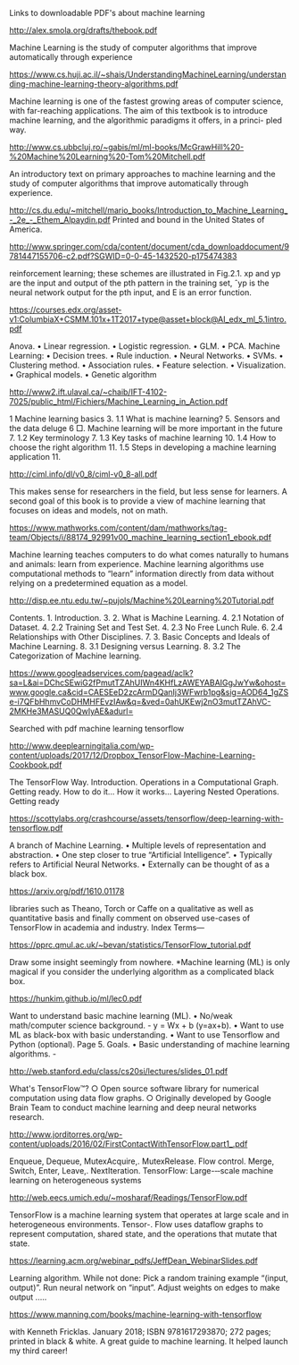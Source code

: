 Links to downloadable PDF's about machine learning




http://alex.smola.org/drafts/thebook.pdf

Machine Learning is the study of computer algorithms that improve automatically through experience




https://www.cs.huji.ac.il/~shais/UnderstandingMachineLearning/understanding-machine-learning-theory-algorithms.pdf

Machine learning is one of the fastest growing areas of computer science, with far-reaching applications. The aim of this textbook is to introduce machine learning, and the algorithmic paradigms it offers, in a princi- pled way. 





http://www.cs.ubbcluj.ro/~gabis/ml/ml-books/McGrawHill%20-%20Machine%20Learning%20-Tom%20Mitchell.pdf

 An introductory text on primary approaches to machine learning and the study of computer algorithms that improve automatically through experience. 
 
 
 
 
 
 
 http://cs.du.edu/~mitchell/mario_books/Introduction_to_Machine_Learning_-_2e_-_Ethem_Alpaydin.pdf
 Printed and bound in the United States of America. 
 
 
 


http://www.springer.com/cda/content/document/cda_downloaddocument/9781447155706-c2.pdf?SGWID=0-0-45-1432520-p175474383

reinforcement learning; these schemes are illustrated in Fig.2.1. xp and yp are the input and output of the pth pattern in the training set, ˆyp is the neural network output for the pth input, and E is an error function. 




https://courses.edx.org/asset-v1:ColumbiaX+CSMM.101x+1T2017+type@asset+block@AI_edx_ml_5.1intro.pdf

Anova. • Linear regression. • Logistic regression. • GLM. • PCA. Machine Learning: • Decision trees. • Rule induction. • Neural Networks. • SVMs. • Clustering method. • Association rules. • Feature selection. • Visualization. • Graphical models. • Genetic algorithm 



http://www2.ift.ulaval.ca/~chaib/IFT-4102-7025/public_html/Fichiers/Machine_Learning_in_Action.pdf

1 Machine learning basics 3. 1.1 What is machine learning? 5. Sensors and the data deluge 6 □. Machine learning will be more important in the future 7. 1.2 Key terminology 7. 1.3 Key tasks of machine learning 10. 1.4 How to choose the right algorithm 11. 1.5 Steps in developing a machine learning application 11.





http://ciml.info/dl/v0_8/ciml-v0_8-all.pdf

This makes sense for researchers in the field, but less sense for learners. A second goal of this book is to provide a view of machine learning that focuses on ideas and models, not on math.



https://www.mathworks.com/content/dam/mathworks/tag-team/Objects/i/88174_92991v00_machine_learning_section1_ebook.pdf

Machine learning teaches computers to do what comes naturally to humans and animals: learn from experience. Machine learning algorithms use computational methods to “learn” information directly from data without relying on a predetermined equation as a model.




http://disp.ee.ntu.edu.tw/~pujols/Machine%20Learning%20Tutorial.pdf

Contents. 1. Introduction. 3. 2. What is Machine Learning. 4. 2.1 Notation of Dataset. 4. 2.2 Training Set and Test Set. 4. 2.3 No Free Lunch Rule. 6. 2.4 Relationships with Other Disciplines. 7. 3. Basic Concepts and Ideals of Machine Learning. 8. 3.1 Designing versus Learning. 8. 3.2 The Categorization of Machine learning.


https://www.googleadservices.com/pagead/aclk?sa=L&ai=DChcSEwiG2fPmutTZAhUIWn4KHfLzAWEYABAIGgJwYw&ohost=www.google.ca&cid=CAESEeD2zcArmDQanIj3WFwrb1pg&sig=AOD64_1gZSe-i7QFbHhmvCoDHMHFEvzIAw&q=&ved=0ahUKEwj2nO3mutTZAhVC-2MKHe3MASUQ0QwIyAE&adurl=




Searched with pdf machine learning tensorflow


http://www.deeplearningitalia.com/wp-content/uploads/2017/12/Dropbox_TensorFlow-Machine-Learning-Cookbook.pdf

The TensorFlow Way. Introduction. Operations in a Computational Graph. Getting ready. How to do it… How it works… Layering Nested Operations. Getting ready 



https://scottylabs.org/crashcourse/assets/tensorflow/deep-learning-with-tensorflow.pdf

A branch of Machine Learning. • Multiple levels of representation and abstraction. • One step closer to true “Artificial Intelligence”. • Typically refers to Artificial Neural Networks. • Externally can be thought of as a black box.


https://arxiv.org/pdf/1610.01178

libraries such as Theano, Torch or Caffe on a qualitative as well as quantitative basis and finally comment on observed use-cases of TensorFlow in academia and industry. Index Terms—


https://pprc.qmul.ac.uk/~bevan/statistics/TensorFlow_tutorial.pdf

Draw some insight seemingly from nowhere. *Machine learning (ML) is only magical if you consider the underlying algorithm as a complicated black box. 



https://hunkim.github.io/ml/lec0.pdf

Want to understand basic machine learning (ML). • No/weak math/computer science background. - y = Wx + b (y=ax+b). • Want to use ML as black-box with basic understanding. • Want to use Tensorflow and Python (optional). Page 5. Goals. • Basic understanding of machine learning algorithms. -


http://web.stanford.edu/class/cs20si/lectures/slides_01.pdf

What's TensorFlow™? ○ Open source software library for numerical computation using data flow graphs. ○ Originally developed by Google Brain Team to conduct machine learning and deep neural networks research. 



http://www.jorditorres.org/wp-content/uploads/2016/02/FirstContactWithTensorFlow.part1_.pdf

Enqueue, Dequeue, MutexAcquire,. MutexRelease. Flow control. Merge, Switch, Enter, Leave,. NextIteration. TensorFlow: Large-‐‑scale machine learning on heterogeneous systems




http://web.eecs.umich.edu/~mosharaf/Readings/TensorFlow.pdf

TensorFlow is a machine learning system that operates at large scale and in heterogeneous environments. Tensor-. Flow uses dataflow graphs to represent computation, shared state, and the operations that mutate that state.



https://learning.acm.org/webinar_pdfs/JeffDean_WebinarSlides.pdf

Learning algorithm. While not done: Pick a random training example “(input, output)”. Run neural network on “input”. Adjust weights on edges to make output .....




https://www.manning.com/books/machine-learning-with-tensorflow

with Kenneth Fricklas. January 2018; ISBN 9781617293870; 272 pages; printed in black & white. A great guide to machine learning. It helped launch my third career! 













